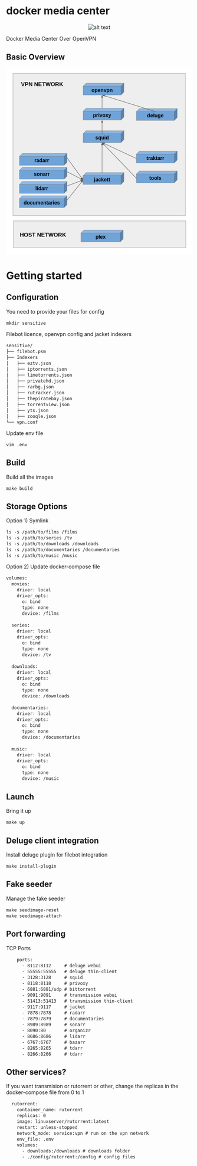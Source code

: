 # docker media center
<p align="center">
  <img src="https://upload.wikimedia.org/wikipedia/commons/7/79/Docker_%28container_engine%29_logo.png" alt="alt text">
</p>

Docker Media Center Over OpenVPN

## Basic Overview

![Alt text](/doc/image/overview.png?raw=true "Overview")

# Getting started

## Configuration
You need to provide your files for config
```
mkdir sensitive
```

Filebot licence, openvpn config and jacket indexers
```
sensitive/
├── filebot.psm
├── Indexers
│   ├── eztv.json
│   ├── iptorrents.json
│   ├── limetorrents.json
│   ├── privatehd.json
│   ├── rarbg.json
│   ├── rutracker.json
│   ├── thepiratebay.json
│   ├── torrentview.json
│   ├── yts.json
│   ├── zooqle.json
└── vpn.conf
```

Update env file
```
vim .env
```

## Build
Build all the images
```
make build
```

## Storage Options
Option 1) Symlink
```
ls -s /path/to/films /films
ls -s /path/to/series /tv
ls -s /path/to/downloads /downloads
ls -s /path/to/documentaries /documentaries
ls -s /path/to/music /music
```

Option 2) Update docker-compose file
```
volumes:
  movies:
    driver: local
    driver_opts:
      o: bind
      type: none
      device: /films

  series:
    driver: local
    driver_opts:
      o: bind
      type: none
      device: /tv

  downloads:
    driver: local
    driver_opts:
      o: bind
      type: none
      device: /downloads

  documentaries:
    driver: local
    driver_opts:
      o: bind
      type: none
      device: /documentaries

  music:
    driver: local
    driver_opts:
      o: bind
      type: none
      device: /music
```

## Launch
Bring it up
```
make up
```

## Deluge client integration
Install deluge plugin for filebot integration
```
make install-plugin
```

## Fake seeder
Manage the fake seeder
```
make seedimage-reset
make seedimage-attach
```

## Port forwarding
TCP Ports
```
    ports:
      - 8112:8112     # deluge webui 
      - 55555:55555   # deluge thin-client
      - 3128:3128     # squid
      - 8118:8118     # privoxy
      - 6881:6881/udp # bittorrent
      - 9091:9091     # transmission webui 
      - 51413:51413   # transmission thin-client
      - 9117:9117     # jacket
      - 7878:7878     # radarr
      - 7879:7879     # documentaries
      - 8989:8989     # sonarr
      - 8090:80       # organizr
      - 8686:8686     # lidarr
      - 6767:6767     # bazarr
      - 8265:8265     # tdarr
      - 8266:8266     # tdarr
```

## Other services?
If you want transmision or rutorrent or other, change the replicas in the docker-compose file from 0 to 1
```
  rutorrent:
    container_name: rutorrent
    replicas: 0
    image: linuxserver/rutorrent:latest
    restart: unless-stopped
    network_mode: service:vpn # run on the vpn network
    env_file: .env
    volumes:
      - downloads:/downloads # downloads folder
      - ./config/rutorrent:/config # config files
```
